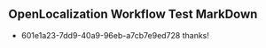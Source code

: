 ## OpenLocalization Workflow Test MarkDown
* 601e1a23-7dd9-40a9-96eb-a7cb7e9ed728 thanks!

<!--HONumber=Oct16_HO2-->


